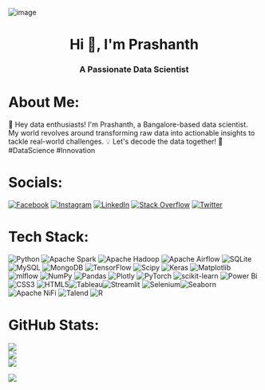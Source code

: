 ![image](https://github.com/Prashanth292003/Prashanth292003/assets/123961512/96dab876-0f47-4759-b30e-dbbe021d05ba)

<h1 align="center">Hi 👋, I'm Prashanth</h1>
<h3 align="center">A Passionate Data Scientist</h3>

# About Me:
👋 Hey data enthusiasts! I'm Prashanth, a Bangalore-based data scientist. My world revolves around transforming raw data into actionable insights to tackle real-world challenges. 💡 Let's decode the data together! 🚀 #DataScience #Innovation


# Socials:
[![Facebook](https://img.shields.io/badge/Facebook-%231877F2.svg?logo=Facebook&logoColor=white)](https://www.facebook.com/profile.php?id=100027010040207) [![Instagram](https://img.shields.io/badge/Instagram-%23E4405F.svg?logo=Instagram&logoColor=white)](https://www.instagram.com/prashanth_.pachu/?next=%2FF) [![LinkedIn](https://img.shields.io/badge/LinkedIn-%230077B5.svg?logo=linkedin&logoColor=white)](https://www.linkedin.com/in/prashanth-k-290569202/) [![Stack Overflow](https://img.shields.io/badge/-Stackoverflow-FE7A16?logo=stack-overflow&logoColor=white)](https://stackoverflow.com/users/23072285/prashanth-k) [![Twitter](https://img.shields.io/badge/Twitter-%231DA1F2.svg?logo=Twitter&logoColor=white)](https://twitter.com/Prashan05646193) 

# Tech Stack:
![Python](https://img.shields.io/badge/python-3670A0?style=plastic&logo=python&logoColor=ffdd54) ![Apache Spark](https://img.shields.io/badge/Apache%20Spark-FDEE21?style=plastic&logo=apachespark&logoColor=black) ![Apache Hadoop](https://img.shields.io/badge/Apache%20Hadoop-66CCFF?style=plastic&logo=apachehadoop&logoColor=black) ![Apache Airflow](https://img.shields.io/badge/Apache%20Airflow-017CEE?style=plastic&logo=Apache%20Airflow&logoColor=white) ![SQLite](https://img.shields.io/badge/sqlite-%2307405e.svg?style=plastic&logo=sqlite&logoColor=white) ![MySQL](https://img.shields.io/badge/mysql-%2300000f.svg?style=plastic&logo=mysql&logoColor=white) ![MongoDB](https://img.shields.io/badge/MongoDB-%234ea94b.svg?style=plastic&logo=mongodb&logoColor=white) ![TensorFlow](https://img.shields.io/badge/TensorFlow-%23FF6F00.svg?style=plastic&logo=TensorFlow&logoColor=white) ![Scipy](https://img.shields.io/badge/SciPy-%230C55A5.svg?style=plastic&logo=scipy&logoColor=%white) ![Keras](https://img.shields.io/badge/Keras-%23D00000.svg?style=plastic&logo=Keras&logoColor=white) ![Matplotlib](https://img.shields.io/badge/Matplotlib-%23ffffff.svg?style=plastic&logo=Matplotlib&logoColor=black) ![mlflow](https://img.shields.io/badge/mlflow-%23d9ead3.svg?style=plastic&logo=numpy&logoColor=blue) ![NumPy](https://img.shields.io/badge/numpy-%23013243.svg?style=plastic&logo=numpy&logoColor=white) ![Pandas](https://img.shields.io/badge/pandas-%23150458.svg?style=plastic&logo=pandas&logoColor=white) ![Plotly](https://img.shields.io/badge/Plotly-%233F4F75.svg?style=plastic&logo=plotly&logoColor=white) ![PyTorch](https://img.shields.io/badge/PyTorch-%23EE4C2C.svg?style=plastic&logo=PyTorch&logoColor=white) ![scikit-learn](https://img.shields.io/badge/scikit--learn-%23F7931E.svg?style=plastic&logo=scikit-learn&logoColor=white) ![Power Bi](https://img.shields.io/badge/power_bi-F2C811?style=plastic&logo=powerbi&logoColor=black) ![CSS3](https://img.shields.io/badge/css3-%231572B6.svg?style=plastic&logo=css3&logoColor=white) ![HTML5](https://img.shields.io/badge/html5-%23E34F26.svg?style=plastic&logo=html5&logoColor=white)![Tableau](https://img.shields.io/badge/tableau-3670A0?style=plastic&logo=tableau&logoColor=ffdd54)![Streamlit](https://img.shields.io/badge/Streamlit-%23D00000.svg?style=plastic&logo=Streamlit&logoColor=white)
![Selenium](https://img.shields.io/badge/Selenium-%2300000f.svg?style=plastic&logo=Selenium&logoColor=green)![Seaborn](https://img.shields.io/badge/Seaborn-%23ffffff.svg?style=plastic&logo=Seaborn&logoColor=blue)![Apache NiFi](https://img.shields.io/badge/ApacheNiFi-%230C55A5.svg?style=plastic&logo=ApacheNiFi&logoColor=white) ![Talend](https://img.shields.io/badge/Talend-%23013243.svg?style=plastic&logo=Talend&logoColor=white)
![R](https://img.shields.io/badge/R-%23EE4C2C.svg?style=plastic&logo=R&logoColor=white)
# GitHub Stats:
![](https://github-readme-stats.vercel.app/api?username=Prashanth292003&theme=city_light&hide_border=false&include_all_commits=true&count_private=true)<br/>
![](https://github-readme-streak-stats.herokuapp.com/?user=Prashanth292003&theme=city_light&hide_border=false)<br/>
![](https://github-readme-stats.vercel.app/api/top-langs/?username=Prashanth292003&theme=city_light&hide_border=false&include_all_commits=true&count_private=true&layout=compact)


[![](https://visitcount.itsvg.in/api?id=Prashanth292003&icon=0&color=0)](https://visitcount.itsvg.in)

<!-- Proudly created with GPRM ( https://gprm.itsvg.in ) -->
